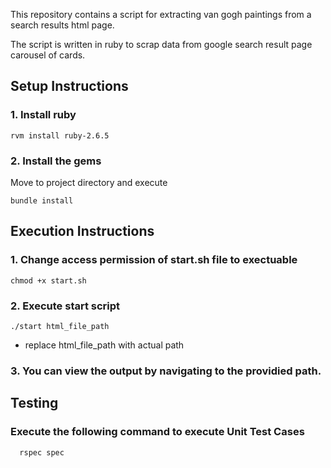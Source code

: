 This repository contains a script for extracting van gogh paintings from a search results html page.

The script is written in ruby to scrap data from google search result page carousel of cards. 

## Setup Instructions

### 1. Install ruby
```shell 
rvm install ruby-2.6.5
```

### 2. Install the gems
Move to project directory and execute
```shell
bundle install
```
## Execution Instructions
### 1. Change access permission of start.sh file to exectuable
```shell
chmod +x start.sh
```

### 2. Execute start script
```shell
./start html_file_path
```
* replace html_file_path with actual path 

### 3. You can view the output by navigating to the providied path.

## Testing
### Execute the following command to execute Unit Test Cases
```
  rspec spec
```
